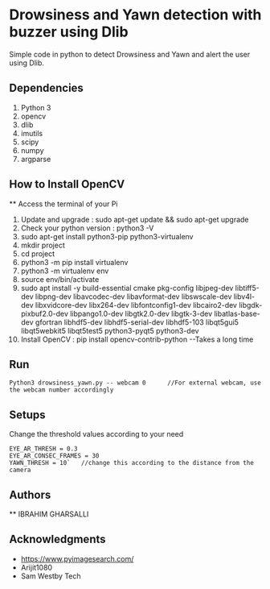 # Drowsiness and Yawn detection with buzzer using Dlib

Simple code in python to detect Drowsiness and Yawn and alert the user using Dlib.

## Dependencies

1. Python 3
2. opencv
3. dlib
4. imutils
5. scipy
6. numpy
7. argparse

## How to Install OpenCV

** Access the terminal of your Pi
1. Update and upgrade : sudo apt-get update && sudo apt-get upgrade
2. Check your python version : python3 -V
3. sudo apt-get install python3-pip python3-virtualenv
4. mkdir project
5. cd project
6. python3 -m pip install virtualenv
7. python3 -m virtualenv env
8. source env/bin/activate
9. sudo apt install -y build-essential cmake pkg-config libjpeg-dev libtiff5-dev libpng-dev libavcodec-dev libavformat-dev libswscale-dev libv4l-dev libxvidcore-dev libx264-dev libfontconfig1-dev libcairo2-dev libgdk-pixbuf2.0-dev libpango1.0-dev libgtk2.0-dev libgtk-3-dev libatlas-base-dev gfortran libhdf5-dev libhdf5-serial-dev libhdf5-103 libqt5gui5 libqt5webkit5 libqt5test5 python3-pyqt5 python3-dev
10. Install OpenCV : pip install opencv-contrib-python --Takes a long time

## Run 

```
Python3 drowsiness_yawn.py -- webcam 0		//For external webcam, use the webcam number accordingly
```

## Setups

Change the threshold values according to your need
```
EYE_AR_THRESH = 0.3
EYE_AR_CONSEC_FRAMES = 30
YAWN_THRESH = 10`	//change this according to the distance from the camera
```

## Authors

** IBRAHIM GHARSALLI 


## Acknowledgments

* https://www.pyimagesearch.com/
* Arijit1080
* Sam Westby Tech


